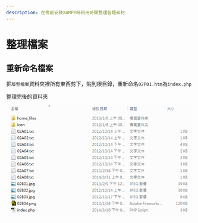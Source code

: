 ```yaml
---
description: 在考前安裝XAMPP時利用時間整理各題素材
---
```


# 整理檔案

## 重新命名檔案

把`版型檔案`資料夾裡所有東西剪下，貼到根目錄，重新命名`02P01.htm`為`index.php`  

整理完後的資料夾  
  
![整理完後的資料夾](../images/explorer_2019-01-08_08-29-16.png)